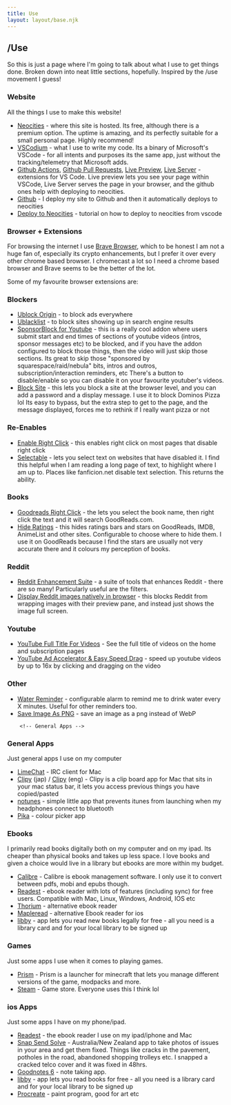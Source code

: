 ```yaml
---
title: Use
layout: layout/base.njk
---
```


<!-- Intro -->

  <h2>/Use</h2>
    <p>So this is just a page where I'm going to talk about what I use to get things done. Broken down into neat little sections, hopefully. Inspired by the /use movement I guess! </p>

<!-- Website Stuff -->

<div class="textbox">
<h3>Website</h3>
<p>All the things I use to make this website!</p>

   <ul>
    <li><a href="http://www.neocities.com">Neocities</a> - where this site is hosted. Its free, although there is a premium option. The uptime is amazing, and its perfectly suitable for a small personal page. Highly recommend!</li>
    <li><a href="https://vscodium.com/">VSCodium</a> - what I use to write my code. Its a binary of Microsoft's VSCode - for all intents and purposes its the same app, just without the tracking/telemetry that Microsoft adds.</li>
    <li><a href="https://marketplace.visualstudio.com/items?itemName=GitHub.vscode-github-actions">Github Actions</a>, <a href="https://marketplace.visualstudio.com/items?itemName=GitHub.vscode-pull-request-github">Github Pull Requests</a>, <a href="https://marketplace.visualstudio.com/items?itemName=ms-vscode.live-server">Live Preview</a>, <a href="https://marketplace.visualstudio.com/items?itemName=ritwickdey.LiveServer">Live Server</a> - extensions for VS Code. Live preview lets you see your page within VSCode, Live Server serves the page in your browser, and the github ones help with deploying to neocities.</li>
    <li><a href="https://github.com">Github</a> - I deploy my site to Github and then it automatically deploys to neocities</li>
    <li><a href="https://petrapixel.neocities.org/blog/neocities-automatic-deployment">Deploy to Neocities</a> - tutorial on how to deploy to neocities from vscode</li>
    </ul>
</div>


<!-- Browser Extensions -->

<div class="textbox">
<h3>Browser + Extensions</h3>
  <p>For browsing the internet I use <a href="https://brave.com/">Brave Browser</a>, which to be honest I am not a huge fan of, especially its crypto enhancements, but I prefer it over every other chrome based browser. I chromecast a lot so I need a chrome based browser and Brave seems to be the better of the lot.</p>

   <p>Some of my favourite browser extensions are:</p>

### Blockers

<ul>
 <li><a href="https://ublockorigin.com/">Ublock Origin</a> - to block ads everywhere </li>
 <li><a href="https://ublacklist.github.io/docs">Ublacklist</a> - to block sites showing up in search engine results</li>
  <li><a href="https://chromewebstore.google.com/detail/sponsorblock-for-youtube/mnjggcdmjocbbbhaepdhchncahnbgone">SponsorBlock for Youtube</a> - this is a really cool addon where users submit start and end times of sections of youtube videos (intros, sponsor messages etc) to be blocked, and if you have the addon configured to block those things, then the video will just skip those sections. Its great to skip those "sponsored by squarespace/raid/nebula" bits, intros and outros, subscription/interaction reminders, etc There's a button to disable/enable so you can disable it on your favourite youtuber's videos.</li>
<li><a href="https://webextension.org/listing/block-site.html">Block Site</a> - this lets you block a site at the browser level, and you can add a password and a display message. I use it to block Dominos Pizza lol Its easy to bypass, but the extra step to get to the page, and the message displayed, forces me to rethink if I really want pizza or not</li>
</ul>

### Re-Enables

<ul>
  <li><a href="https://chromewebstore.google.com/detail/enable-right-click/hhojmcideegachlhfgfdhailpfhgknjm">Enable Right Click</a> - this enables right click on most pages that disable right click</li>

  <li><a href="https://chromewebstore.google.com/detail/selectable-for-fanfiction/jcidlhgdoojamkbpmhbpgldmajnobefd">Selectable</a> - lets you select text on websites that have disabled it. I find this helpful when I am reading a long page of text, to highlight where I am up to. Places like fanficion.net disable text selection. This returns the ability.</li>

</ul>

### Books

<ul>
  <li><a href="https://chromewebstore.google.com/detail/goodreads-right-click/fbicpmopjallgdpklipffmihodimmcbe">Goodreads Right Click</a> - the lets you select the book name, then right click the text and it will search GoodReads.com.</li>

  <li><a href="https://chromewebstore.google.com/detail/hide-ratings-imdbgoodread/cnjhjnjbpedipoamajojlbfakbadgiam">Hide Ratings</a> - this hides ratings bars and stars on GoodReads, IMDB, AnimeList and other sites. Configurable to choose where to hide them. I use it on GoodReads because I find the stars are usually not very accurate there and it colours my perception of books.</li>
</ul>


### Reddit 

<ul>
 <li><a href="https://chromewebstore.google.com/detail/reddit-enhancement-suite/kbmfpngjjgdllneeigpgjifpgocmfgmb">Reddit Enhancement Suite</a> - a suite of tools that enhances Reddit - there are so many! Particularly useful are the filters.</li>

<li><a href="https://chromewebstore.google.com/detail/display-reddit-images-nat/imiakeaigofbcfdjajmgjfnohjlekndg">Display Reddit images natively in browser</a> - this blocks Reddit from wrapping images with their preview pane, and instead just shows the image full screen.</li>
</ul>

### Youtube  

<ul>
<li><a href="https://chromewebstore.google.com/detail/youtube-full-title-for-vi/pgpdaocammeipkkgaeelifgakbhjoiel?hl=en">YouTube Full Title For Videos</a> - See the full title of videos on the home and subscription pages</li>
<li><a href="https://chromewebstore.google.com/detail/youtube-ad-accelerator-ea/lmcggcabhocpfkbddekmconplfjmmgmn">YouTube Ad Accelerator & Easy Speed Drag</a> - speed up youtube videos by up to 16x by clicking and dragging on the video</li>

</ul>


### Other 

<ul>
  <li><a href="https://chromewebstore.google.com/detail/water-reminder/kbcogmlnjaoecibenadekhkeelgdpmnb">Water Reminder</a> - configurable alarm to remind me to drink water every X minutes. Useful for other reminders too.</li>
<li><a href="https://chromewebstore.google.com/detail/save-image-as-png/nkokmeaibnajheohncaamjggkanfbphi?hl=en">Save Image As PNG</a> - save an image as a png instead of WebP</li>
</ul>
</div>

        <!-- General Apps -->

<div class="textbox">
<h3>General Apps</h3>
<p>Just general apps I use on my computer</p>
<ul>
<li><a href="http://limechat.net/mac/">LimeChat</a> - IRC client for Mac</li>


<li><a href="https://clipy-app.com/">Clipy</a> (jap) / <a href="https://github.com/Clipy/Clipy">Clipy</a> (eng) - Clipy is a clip board app for Mac that sits in your mac status bar, it lets you access previous things you have copied/pasted</li>

<li><a href="https://github.com/tombonez/noTunes">notunes</a> - simple little app that prevents itunes from launching when my headphones connect to bluetooth</li>

<li><a href="https://superhighfives.com/pika">Pika</a> - colour picker app</li>
</ul>

</div>


<!-- Ebooks -->
<div class="textbox">
<h3>Ebooks</h3>
<p>I primarily read books digitally both on my computer and on my ipad. Its cheaper than physical books and takes up less space. I love books and given a choice would live in a library but ebooks are more within my budget.</p>

<ul>
  <li><a href="https://calibre-ebook.com/">Calibre</a> - Calibre is ebook management software. I only use it to convert between pdfs, mobi and epubs though. </li>

<li><a href="https://readest.com/">Readest</a> - ebook reader with lots of features (including sync) for free users. Compatible with Mac, Linux, Windows, Android, IOS etc</li>
<li><a href="https://thorium.edrlab.org/">Thorium</a> - alternative ebook reader </li>

<li><a href="https://www.maplepop.com/web/mr/index.php">Mapleread</a> - alternative Ebook reader for ios</li>

<li><a href="https://libbyapp.com">libby</a> - app lets you read new books legally for free - all you need is a library card and for your local library to be signed up</li>

</ul>
</div>

<!-- Games -->

<div class="textbox">
<h3>Games</h3>
<p>Just some apps I use when it comes to playing games. </p>
<ul>
<li><a href="https://prismlauncher.org/">Prism</a> - Prism is a launcher for minecraft that lets you manage different versions of the game, modpacks and more.</li>

<li><a href="https://store.steampowered.com/">Steam</a> - Game store. Everyone uses this I think lol</li>

</ul>
</div>

<!----ios Apps------>
<div class="textbox">
<h3>ios Apps</h3>
<p>Just some apps I have on my phone/ipad.</p>
<ul>
<li><a href="https://readest.com/">Readest</a> - the ebook reader I use on my ipad/iphone and Mac</li>
  <li><a href="https://www.snapsendsolve.com">Snap Send Solve</a> - Australia/New Zealand app to take photos of issues in your area and get them fixed. Things like cracks in the pavement, potholes in the road, abandoned shopping trolleys etc. I snapped a cracked telco cover and it was fixed in 48hrs.</li>
  <li><a href="https://www.goodnotes.com">Goodnotes 6</a> - note taking app.</li>
  <li><a href="https://libbyapp.com">libby</a> - app lets you read books for free - all you need is a library card and for your local library to be signed up</li>
  <li><a href="https://procreate.com">Procreate</a> - paint program, good for art etc</li>
  </ul>
</div>

